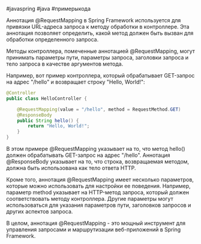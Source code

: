 #javaspring #java #примерыкода 

Аннотация @RequestMapping в Spring Framework используется для привязки URL-адреса запроса к методу обработки в контроллере. Эта аннотация позволяет определить, какой метод должен быть вызван для обработки определенного запроса.

Методы контроллера, помеченные аннотацией @RequestMapping, могут принимать параметры пути, параметры запроса, заголовки запроса и тело запроса в качестве аргументов метода.

Например, вот пример контроллера, который обрабатывает GET-запрос на адрес "/hello" и возвращает строку "Hello, World!":

```java
@Controller
public class HelloController {

    @RequestMapping(value = "/hello", method = RequestMethod.GET)
    @ResponseBody
    public String hello() {
        return "Hello, World!";
    }
}
```

В этом примере @RequestMapping указывает на то, что метод hello() должен обрабатывать GET-запрос на адрес "/hello". Аннотация @ResponseBody указывает на то, что строка, возвращаемая методом, должна быть использована как тело ответа HTTP.

Кроме того, аннотация @RequestMapping имеет несколько параметров, которые можно использовать для настройки ее поведения. Например, параметр method указывает на HTTP-метод запроса, который должен соответствовать методу контроллера. Другие параметры могут использоваться для указания параметров пути, заголовков запросов и других аспектов запроса.

В целом, аннотация @RequestMapping - это мощный инструмент для управления запросами и маршрутизации веб-приложений в Spring Framework.